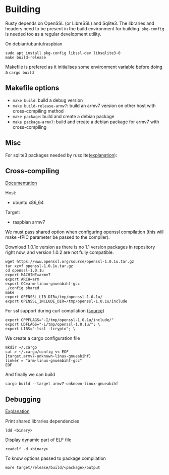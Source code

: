 # Building

Rusty depends on OpenSSL (or LibreSSL) and Sqlite3. The libraries and headers need to be present in the build environment for building. `pkg-config` is needed too as a regular development utility.

On debian/ubuntu/raspbian

    sudo apt install pkg-config libssl-dev libsqlite3-0 
    make build-release

Makefile is prefered as it initialises some environment variable before doing a `cargo build`

## Makefile options 

- `make build`: build a debug version
- `make build-release-armv7`: build an armv7 version on other host with cross-compiling method
- `make package`: build and create a debian package
- `make package-armv7`: build and create a debian package for armv7 with cross-compiling

## Misc

For sqlite3 packages needed by rusqlite([explanation](https://github.com/jgallagher/rusqlite#notes-on-building-rusqlite-and-libsqlite3-sys)):

## Cross-compiling

[Documentation](https://github.com/japaric/rust-cross)

Host: 
- ubuntu x86_64

Target:
- raspbian armv7

We must pass shared option when configuring openssl compilation (this will make -fPIC parameter be passed to the compiler).

Download 1.0.1x version as there is no 1.1 version packages in repository right now, and version 1.0.2 are not fully compatible.

    wget https://www.openssl.org/source/openssl-1.0.1u.tar.gz
    tar xzvf openssl-1.0.1u.tar.gz
    cd openssl-1.0.1u
    export MACHINE=armv7
    export ARCH=arm
    export CC=arm-linux-gnueabihf-gcc
    ./config shared
    make
    export OPENSSL_LIB_DIR=/tmp/openssl-1.0.1u/
    export OPENSSL_INCLUDE_DIR=/tmp/openssl-1.0.1u/include

For ssl support during curl compilation ([source](http://www.matteomattei.com/how-to-cross-compile-curl-library-with-ssl-and-zlib-support/))

    export CPPFLAGS="-I/tmp/openssl-1.0.1u/include/"
	export LDFLAGS="-L/tmp/openssl-1.0.1u/"; \
	export LIBS="-lssl -lcrypto"; \

We create a cargo configuration file 

    mkdir ~/.cargo
    cat > ~/.cargo/config << EOF
    [target.armv7-unknown-linux-gnueabihf]
    linker = "arm-linux-gnueabihf-gcc"
    EOF

And finally we can build 

    cargo build --target armv7-unknown-linux-gnueabihf

## Debugging

[Explanation](https://thekerneldiaries.com/2016/06/16/making-sure-the-correct-libraries-are-loaded-at-run-time/)

Print shared libraries dependencies 

    ldd <binary> 

Display dynamic part of ELF file

    readelf -d <binary>

To know options passed to package compilation

    more target/release/build/<package>/output
